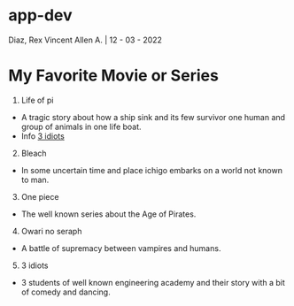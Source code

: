 # app-dev
Diaz, Rex Vincent Allen A. | 12 - 03 - 2022

# My Favorite Movie or Series
1. Life of pi
- A tragic story about how a ship sink and its few survivor one human and group of animals in one life boat.
- Info [3 idiots](https://en.wikipedia.org/wiki/3_Idiots)


2. Bleach
- In some uncertain time and place ichigo embarks on a world not known to man.

3. One piece
- The well known series about the Age of Pirates.

4. Owari no seraph
- A battle of supremacy between vampires and humans.

5. 3 idiots
- 3 students of well known engineering academy and their story with a bit of comedy and dancing.


